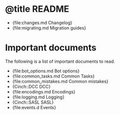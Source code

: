 # @title README


- {file:changes.md Changelog}
- {file:migrating.md Migration guides}

# Important documents

The following is a list of important documents to read.

- {file:bot_options.md Bot options}
- {file:common_tasks.md Common Tasks}
- {file:common_mistakes.md Common mistakes}
- {Cinch::DCC DCC}
- {file:encodings.md Encodings}
- {file:logging.md Logging}
- {Cinch::SASL SASL}
- {file:events.d Events}
